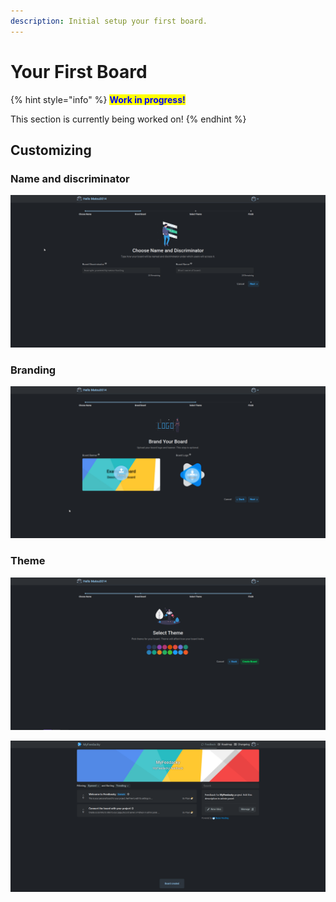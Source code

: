 ```yaml
---
description: Initial setup your first board.
---
```


# Your First Board

{% hint style="info" %}
<mark style="color:blue;">**Work in progress!**</mark>

This section is currently being worked on!
{% endhint %}

## Customizing

### Name and discriminator

![](<../.gitbook/assets/image (7).png>)

### Branding

![](<../.gitbook/assets/image (6).png>)

### Theme

![](<../.gitbook/assets/image (3).png>)

![](<../.gitbook/assets/image (2).png>)
